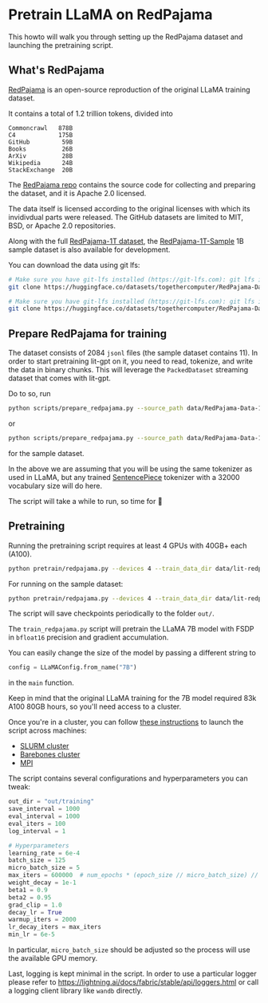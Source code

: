 # Pretrain LLaMA on RedPajama

This howto will walk you through setting up the RedPajama dataset and launching the pretraining script.

## What's RedPajama

[RedPajama](https://github.com/togethercomputer/RedPajama-Data) is an open-source reproduction of the original LLaMA training dataset.

It contains a total of 1.2 trillion tokens, divided into

```text
Commoncrawl   878B
C4            175B
GitHub         59B
Books          26B
ArXiv          28B
Wikipedia      24B
StackExchange  20B
```

The [RedPajama repo](https://github.com/togethercomputer/RedPajama-Data) contains the source code for collecting and preparing
the dataset, and it is Apache 2.0 licensed.

The data itself is licensed according to the original licenses with which its invidivdual parts were released.
The GitHub datasets are limited to MIT, BSD, or Apache 2.0 repositories.

Along with the full [RedPajama-1T dataset](https://huggingface.co/datasets/togethercomputer/RedPajama-Data-1T),
the [RedPajama-1T-Sample](https://huggingface.co/datasets/togethercomputer/RedPajama-Data-1T-Sample) 1B sample dataset
is also available for development.

You can download the data using git lfs:

```bash
# Make sure you have git-lfs installed (https://git-lfs.com): git lfs install
git clone https://huggingface.co/datasets/togethercomputer/RedPajama-Data-1T data/RedPajama-Data-1T
```

```bash
# Make sure you have git-lfs installed (https://git-lfs.com): git lfs install
git clone https://huggingface.co/datasets/togethercomputer/RedPajama-Data-1T-Sample data/RedPajama-Data-1T-Sample
```

## Prepare RedPajama for training

The dataset consists of 2084 `jsonl` files (the sample dataset contains 11). In order to start pretraining lit-gpt
on it, you need to read, tokenize, and write the data in binary chunks. This will leverage the `PackedDataset`
streaming dataset that comes with lit-gpt.

Do to so, run

```bash
python scripts/prepare_redpajama.py --source_path data/RedPajama-Data-1T --tokenizer_path checkpoints/lit-gpt/tokenizer.model --destination_path data/lit-redpajama
```

or

```bash
python scripts/prepare_redpajama.py --source_path data/RedPajama-Data-1T-Sample --tokenizer_path checkpoints/lit-gpt/tokenizer.model --destination_path data/lit-redpajama-sample --sample True
```

for the sample dataset.

In the above we are assuming that you will be using the same tokenizer as used in LLaMA, but any trained [SentencePiece](https://github.com/google/sentencepiece) tokenizer with a 32000 vocabulary size will do here.

The script will take a while to run, so time for :tea:

## Pretraining

Running the pretraining script requires at least 4 GPUs with 40GB+ each (A100).

```bash
python pretrain/redpajama.py --devices 4 --train_data_dir data/lit-redpajama
```

For running on the sample dataset:

```bash
python pretrain/redpajama.py --devices 4 --train_data_dir data/lit-redpajama-sample
```

The script will save checkpoints periodically to the folder `out/`.

The `train_redpajama.py` script will pretrain the LLaMA 7B model with FSDP in
`bfloat16` precision and gradient accumulation.

You can easily change the size of the model by passing a different string to

```python
config = LLaMAConfig.from_name("7B")
```

in the `main` function.

Keep in mind that the original LLaMA training for the 7B model required 83k A100 80GB
hours, so you'll need access to a cluster.

Once you're in a cluster, you can follow [these instructions](https://lightning.ai/docs/fabric/stable/guide/multi_node/other.html)
to launch the script across machines:

- [SLURM cluster](https://lightning.ai/docs/fabric/stable/guide/multi_node/slurm.html)
- [Barebones cluster](https://lightning.ai/docs/fabric/stable/guide/multi_node/barebones.html)
- [MPI](https://lightning.ai/docs/fabric/stable/guide/multi_node/other.html)

The script contains several configurations and hyperparameters you can tweak:

```python
out_dir = "out/training"
save_interval = 1000
eval_interval = 1000
eval_iters = 100
log_interval = 1

# Hyperparameters
learning_rate = 6e-4
batch_size = 125
micro_batch_size = 5
max_iters = 600000  # num_epochs * (epoch_size // micro_batch_size) // devices
weight_decay = 1e-1
beta1 = 0.9
beta2 = 0.95
grad_clip = 1.0
decay_lr = True
warmup_iters = 2000
lr_decay_iters = max_iters
min_lr = 6e-5
```

In particular, `micro_batch_size` should be adjusted so the process will use the available
GPU memory.

Last, logging is kept minimal in the script. In order to use a particular logger
please refer to <https://lightning.ai/docs/fabric/stable/api/loggers.html> or
call a logging client library like `wandb` directly.